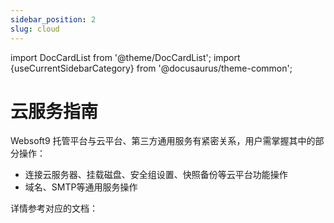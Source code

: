 ```yaml
---
sidebar_position: 2
slug: cloud
---
```


import DocCardList from '@theme/DocCardList';
import {useCurrentSidebarCategory} from '@docusaurus/theme-common';

# 云服务指南

Websoft9 托管平台与云平台、第三方通用服务有紧密关系，用户需掌握其中的部分操作：

- 连接云服务器、挂载磁盘、安全组设置、快照备份等云平台功能操作 
- 域名、SMTP等通用服务操作

详情参考对应的文档：  

<DocCardList items={useCurrentSidebarCategory().items}/>

